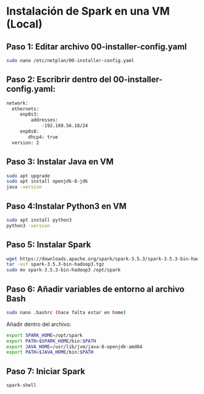 # **Instalación de Spark en una VM (Local)** 

## Paso 1: Editar archivo 00-installer-config.yaml
``` bash
sudo nano /etc/netplan/00-installer-config.yaml
```
## Paso 2: Escribrir dentro del 00-installer-config.yaml:
``` bash
network:
  ethernets:
     enp0s3:
         addresses:
             -192.168.56.18/24
     enp0s8:
        dhcp4: true
  version: 2
```
## Paso 3: Instalar Java en VM
``` bash
sudo apt upgrade
sudo apt install openjdk-8-jdk
java -version
``` 
## Paso 4:Instalar Python3 en VM
``` bash
sudo apt install python3
python3 -version
``` 
## Paso 5: Instalar Spark
``` bash
wget https://downloads.apache.org/spark/spark-3.5.3/spark-3.5.3-bin-hadoop3.tgz
tar -xvf spark-3.5.3-bin-hadoop3.tgz
sudo mv spark-3.5.3-bin-hadoop3 /opt/spark
``` 
## Paso 6: Añadir variables de entorno al archivo Bash
``` bash
sudo nano .bashrc (hace falta estar en home)
```
Añadir dentro del archivo:
``` bash
export SPARK_HOME=/opt/spark
export PATH=$SPARK_HOME/bin:$PATH
export JAVA_HOME=/usr/lib/jvm/java-8-openjdk-amd64
export PATH=$JAVA_HOME/bin:$PATH
``` 
## Paso 7: Iniciar Spark
``` bash
spark-shell
``` 
